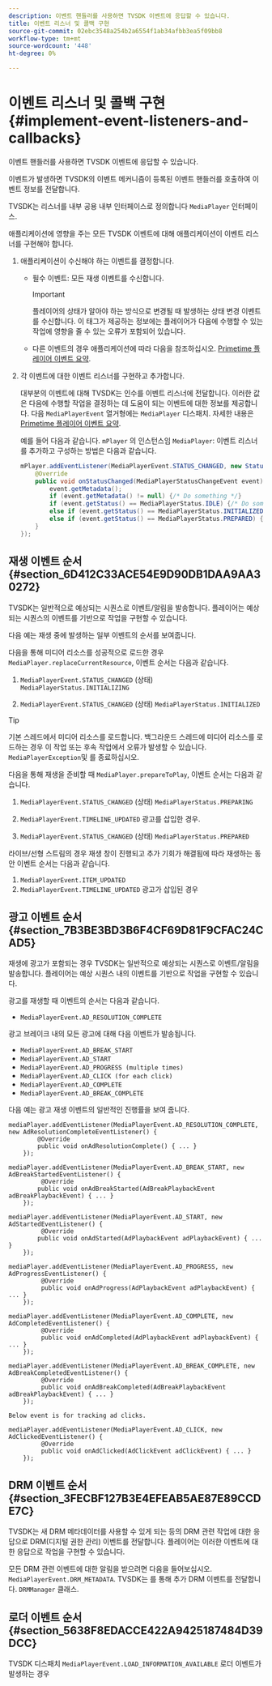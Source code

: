 ```yaml
---
description: 이벤트 핸들러를 사용하면 TVSDK 이벤트에 응답할 수 있습니다.
title: 이벤트 리스너 및 콜백 구현
source-git-commit: 02ebc3548a254b2a6554f1ab34afbb3ea5f09bb8
workflow-type: tm+mt
source-wordcount: '448'
ht-degree: 0%

---
```


# 이벤트 리스너 및 콜백 구현  {#implement-event-listeners-and-callbacks}

이벤트 핸들러를 사용하면 TVSDK 이벤트에 응답할 수 있습니다.

이벤트가 발생하면 TVSDK의 이벤트 메커니즘이 등록된 이벤트 핸들러를 호출하여 이벤트 정보를 전달합니다.

TVSDK는 리스너를 내부 공용 내부 인터페이스로 정의합니다 `MediaPlayer` 인터페이스.

애플리케이션에 영향을 주는 모든 TVSDK 이벤트에 대해 애플리케이션이 이벤트 리스너를 구현해야 합니다.

1. 애플리케이션이 수신해야 하는 이벤트를 결정합니다.

   * 필수 이벤트: 모든 재생 이벤트를 수신합니다.

     >[!IMPORTANT]
     >
     >플레이어의 상태가 알아야 하는 방식으로 변경될 때 발생하는 상태 변경 이벤트를 수신합니다. 이 태그가 제공하는 정보에는 플레이어가 다음에 수행할 수 있는 작업에 영향을 줄 수 있는 오류가 포함되어 있습니다.

   * 다른 이벤트의 경우 애플리케이션에 따라 다음을 참조하십시오.  [Primetime 플레이어 이벤트 요약](../../android-3x-events-notifications/events-summary/android-3x-events-summary.md).

1. 각 이벤트에 대한 이벤트 리스너를 구현하고 추가합니다.

   대부분의 이벤트에 대해 TVSDK는 인수를 이벤트 리스너에 전달합니다. 이러한 값은 다음에 수행할 작업을 결정하는 데 도움이 되는 이벤트에 대한 정보를 제공합니다. 다음 `MediaPlayerEvent` 열거형에는 `MediaPlayer` 디스패치. 자세한 내용은  [Primetime 플레이어 이벤트 요약](../../android-3x-events-notifications/events-summary/android-3x-events-summary.md).

   예를 들어 다음과 같습니다. `mPlayer` 의 인스턴스임 `MediaPlayer`: 이벤트 리스너를 추가하고 구성하는 방법은 다음과 같습니다.

   ```java
   mPlayer.addEventListener(MediaPlayerEvent.STATUS_CHANGED, new StatusChangeEventListener() { 
       @Override 
       public void onStatusChanged(MediaPlayerStatusChangeEvent event) { 
           event.getMetadata(); 
           if (event.getMetadata() != null) {/* Do something */} 
           if (event.getStatus() == MediaPlayerStatus.IDLE) {/* Do something */} 
           else if (event.getStatus() == MediaPlayerStatus.INITIALIZED) {/* Do something */} 
           else if (event.getStatus() == MediaPlayerStatus.PREPARED) {/* Do something */} 
       } 
   }); 
   ```

## 재생 이벤트 순서 {#section_6D412C33ACE54E9D90DB1DAA9AA30272}

TVSDK는 일반적으로 예상되는 시퀀스로 이벤트/알림을 발송합니다. 플레이어는 예상되는 시퀀스의 이벤트를 기반으로 작업을 구현할 수 있습니다.

다음 예는 재생 중에 발생하는 일부 이벤트의 순서를 보여줍니다.

다음을 통해 미디어 리소스를 성공적으로 로드한 경우 `MediaPlayer.replaceCurrentResource`, 이벤트 순서는 다음과 같습니다.

1. `MediaPlayerEvent.STATUS_CHANGED` (상태) `MediaPlayerStatus.INITIALIZING`

1. `MediaPlayerEvent.STATUS_CHANGED` (상태) `MediaPlayerStatus.INITIALIZED`

>[!TIP]
>
>기본 스레드에서 미디어 리소스를 로드합니다. 백그라운드 스레드에 미디어 리소스를 로드하는 경우 이 작업 또는 후속 작업에서 오류가 발생할 수 있습니다. `MediaPlayerException`및 를 종료하십시오.

다음을 통해 재생을 준비할 때 `MediaPlayer.prepareToPlay`, 이벤트 순서는 다음과 같습니다.

1. `MediaPlayerEvent.STATUS_CHANGED` (상태) `MediaPlayerStatus.PREPARING`

1. `MediaPlayerEvent.TIMELINE_UPDATED` 광고를 삽입한 경우.
1. `MediaPlayerEvent.STATUS_CHANGED` (상태) `MediaPlayerStatus.PREPARED`

라이브/선형 스트림의 경우 재생 창이 진행되고 추가 기회가 해결됨에 따라 재생하는 동안 이벤트 순서는 다음과 같습니다.

1. `MediaPlayerEvent.ITEM_UPDATED`
1. `MediaPlayerEvent.TIMELINE_UPDATED` 광고가 삽입된 경우

## 광고 이벤트 순서 {#section_7B3BE3BD3B6F4CF69D81F9CFAC24CAD5}

재생에 광고가 포함되는 경우 TVSDK는 일반적으로 예상되는 시퀀스로 이벤트/알림을 발송합니다. 플레이어는 예상 시퀀스 내의 이벤트를 기반으로 작업을 구현할 수 있습니다.

광고를 재생할 때 이벤트의 순서는 다음과 같습니다.

* `MediaPlayerEvent.AD_RESOLUTION_COMPLETE`

광고 브레이크 내의 모든 광고에 대해 다음 이벤트가 발송됩니다.

* `MediaPlayerEvent.AD_BREAK_START`
* `MediaPlayerEvent.AD_START`
* `MediaPlayerEvent.AD_PROGRESS (multiple times)`
* `MediaPlayerEvent.AD_CLICK (for each click)`
* `MediaPlayerEvent.AD_COMPLETE`
* `MediaPlayerEvent.AD_BREAK_COMPLETE`

다음 예는 광고 재생 이벤트의 일반적인 진행률을 보여 줍니다.

```
mediaPlayer.addEventListener(MediaPlayerEvent.AD_RESOLUTION_COMPLETE, new AdResolutionCompleteEventListener() { 
        @Override 
        public void onAdResolutionComplete() { ... } 
    }); 
 
mediaPlayer.addEventListener(MediaPlayerEvent.AD_BREAK_START, new AdBreakStartedEventListener() { 
         @Override 
        public void onAdBreakStarted(AdBreakPlaybackEvent adBreakPlaybackEvent) { ... } 
    }); 
 
mediaPlayer.addEventListener(MediaPlayerEvent.AD_START, new AdStartedEventListener() { 
         @Override 
        public void onAdStarted(AdPlaybackEvent adPlaybackEvent) { ... } 
    }); 
 
mediaPlayer.addEventListener(MediaPlayerEvent.AD_PROGRESS, new AdProgressEventListener() { 
         @Override 
         public void onAdProgress(AdPlaybackEvent adPlaybackEvent) { ... } 
    }); 
 
mediaPlayer.addEventListener(MediaPlayerEvent.AD_COMPLETE, new AdCompletedEventListener() { 
         @Override 
         public void onAdCompleted(AdPlaybackEvent adPlaybackEvent) { ... } 
    }); 
 
mediaPlayer.addEventListener(MediaPlayerEvent.AD_BREAK_COMPLETE, new AdBreakCompletedEventListener() { 
         @Override 
         public void onAdBreakCompleted(AdBreakPlaybackEvent adBreakPlaybackEvent) { ... } 
    }); 
 
Below event is for tracking ad clicks. 
 
mediaPlayer.addEventListener(MediaPlayerEvent.AD_CLICK, new AdClickedEventListener() { 
         @Override 
         public void onAdClicked(AdClickEvent adClickEvent) { ... } 
    });
```

## DRM 이벤트 순서 {#section_3FECBF127B3E4EFEAB5AE87E89CCDE7C}

TVSDK는 새 DRM 메타데이터를 사용할 수 있게 되는 등의 DRM 관련 작업에 대한 응답으로 DRM(디지털 권한 관리) 이벤트를 전달합니다. 플레이어는 이러한 이벤트에 대한 응답으로 작업을 구현할 수 있습니다.

모든 DRM 관련 이벤트에 대한 알림을 받으려면 다음을 들어보십시오. `MediaPlayerEvent.DRM_METADATA`. TVSDK는 를 통해 추가 DRM 이벤트를 전달합니다. `DRMManager` 클래스.

## 로더 이벤트 순서 {#section_5638F8EDACCE422A9425187484D39DCC}

TVSDK 디스패치 `MediaPlayerEvent.LOAD_INFORMATION_AVAILABLE` 로더 이벤트가 발생하는 경우
